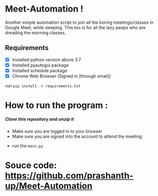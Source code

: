 # Meet-Automation !
Another simple automation script to join all the boring meetings/classes in Google Meet, while sleeping.
This too is for all the lazy peeps who are dreading the morning classes.

## Requirements 
- [x] Installed python version above 3.7
- [x] Installed pyautogui package
- [x] Installed schedule package
- [x] Chrome Web Browser (Signed in [through smail])

run `pip install -r requirements.txt`

# How to run the program :
##### Clone this repository and unzip it

+ Make sure you are logged in to your browser
+ Make sure you are signed into the account to attend the meeting

* run the `main.py`

# Souce code: https://github.com/prashanth-up/Meet-Automation
  
